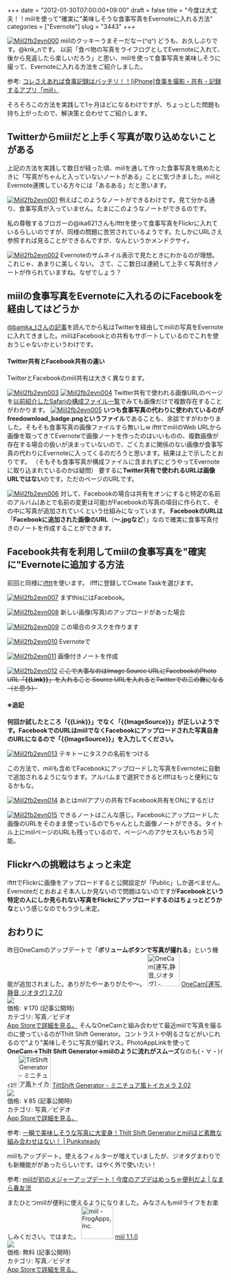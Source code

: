 +++
date = "2012-01-30T07:00:00+09:00"
draft = false
title = "今度は大丈夫！！miilを使って\"確実に\"美味しそうな食事写真をEvernoteに入れる方法"
categories = ["Evernote"]
slug = "3443"
+++

<a href="https://knk-n.com/images/2012/01/miil2fb2evn000.png" title="Miil2fb2evn000"><img src="https://knk-n.com/images/2012/01/miil2fb2evn000.png" alt="Miil2fb2evn000" title="miil2fb2evn000.png" /></a>
miilのクッキーうまそーだなー(^q^)
どうも、お久しぶりです。@knk_nです。
以前「食べ物の写真をライフログとしてEvernoteに入れて、後から見返したら楽しいだろう」と思い、miilを使って食事写真を美味しそうに撮って、Evernoteに入れる方法をご紹介しました。

<p>参考: <a href="http://knk-n.com/2011/12/20/miil/" target="_blank">コレさえあれば食事記録はバッチリ！！[iPhone]食事を撮影・共有・記録するアプリ「miil」</a><a href="http://b.hatena.ne.jp/entry/http://knk-n.com/2011/12/20/miil/" target="_blank"><img src="http://b.hatena.ne.jp/entry/image/http://knk-n.com/2011/12/20/miil/" alt="" /></a>
</p>

そろそろこの方法を実践して1ヶ月ほどになるわけですが、ちょっとした問題も持ち上がったので、解決策と合わせてご紹介します。<!--more--><h2>Twitterからmiilだと上手く写真が取り込めないことがある</h2>
上記の方法を実践して数日が経った頃、miilを通して作った食事写真を眺めたときに「写真がちゃんと入っていないノートがある」ことに気づきました。miilとEvernote連携している方々には「あるある」だと思います。

<a href="https://knk-n.com/images/2012/01/miil2fb2evn0011.png" title="Miil2fb2evn001"><img src="https://knk-n.com/images/2012/01/miil2fb2evn0011.png" alt="Miil2fb2evn001" title="miil2fb2evn001.png" /></a>
例えばこのようなノートができるわけです。見て分かる通り、食事写真が入っていません。たまにこのようなノートができるのです。

私の尊敬するブロガーの@ika621さんもiftttを使って食事写真をFlickrに入れているらしいのですが、同様の問題に苦労されているようです。たしかにURLさえ参照すれば見ることができるんですが、なんというかメンドクサイ。

<a href="https://knk-n.com/images/2012/01/miil2fb2evn002.png" title="Miil2fb2evn002"><img src="https://knk-n.com/images/2012/01/miil2fb2evn002.png" alt="Miil2fb2evn002" title="miil2fb2evn002.png" /></a>
Evernoteのサムネイル表示で見たときにわかるのが理想。これじゃ、あまりに美しくない。
さて、ここ数日は連続して上手く写真付きノートが作られていますね。なぜでしょう？

<h2>miilの食事写真をEvernoteに入れるのにFacebookを経由してはどうか</h2>
<a href="http://kazoo1837.blog23.fc2.com/blog-entry-205.html">@bamka_tさんの記事</a>を読んでから私はTwitterを経由してmiilの写真をEvernoteに入れてきました。miilはFacebookとの共有もサポートしているのでこれを使おうじゃないかというわけです。
<h4>Twitter共有とFacebook共有の違い</h4>
TwitterとFacebookのmiil共有は大きく異なります。

<a href="https://knk-n.com/images/2012/01/miil2fb2evn003.png" title="Miil2fb2evn003"><img src="https://knk-n.com/images/2012/01/miil2fb2evn003.png" alt="Miil2fb2evn003" title="miil2fb2evn003.png" /></a>
<a href="https://knk-n.com/images/2012/01/miil2fb2evn0041.png" title="Miil2fb2evn004"><img src="https://knk-n.com/images/2012/01/miil2fb2evn0041.png" alt="Miil2fb2evn004" title="miil2fb2evn004.png" /></a>
Twitter共有で使われる画像URLのページを<a href="http://knk-n.com/2011/12/22/picasa_howto-activity/">以前紹介したSafariの構成ファイル一覧</a>でみても画像だけで複数存在することがわかります。
<a href="https://knk-n.com/images/2012/01/miil2fb2evn005.png" title="Miil2fb2evn005"><img src="https://knk-n.com/images/2012/01/miil2fb2evn005.png" alt="Miil2fb2evn005" title="miil2fb2evn005.png" /></a>
<strong>いつも食事写真の代わりに使われているのがfreedownload_badge.pngというファイル</strong>であることも、余談ですがわかりました。そもそも食事写真の画像ファイルすら無いしw
iftttでmiilのWeb URLから画像を取ってきてEvernoteで画像ノートを作ったのはいいものの、複数画像が存在する場合の扱いが決まっていないので、ごくたまに関係のない画像が食事写真の代わりにEvernoteに入ってくるのだろうと思います。結果は上で示したとおりです。
（そもそも食事写真が構成ファイルに含まれずにどうやってEvernoteに取り込まれているのかは疑問）
要するに<strong>Twitter共有で使われるURLは画像URLではない</strong>のです。ただのページのURLです。

<a href="https://knk-n.com/images/2012/01/miil2fb2evn006.png" title="Miil2fb2evn006"><img src="https://knk-n.com/images/2012/01/miil2fb2evn006.png" alt="Miil2fb2evn006" title="miil2fb2evn006.png" /></a>
対して、Facebookの場合は共有をオンにすると特定の名前のアルバム(あとで名前の変更は可能)がFacebookの写真の項目に作られて、その中に写真が追加されていくという仕組みになっています。
<strong>FacebookのURLは</strong>「<strong>Facebookに追加された画像のURL</strong>（<strong>〜.jpgなど</strong>）」なので確実に食事写真付きのノートを作成することができます。

<h2>Facebook共有を利用してmiilの食事写真を"確実に"Evernoteに追加する方法</h2>
前回と同様に<a href="http://ifttt.com">ifttt</a>を使います。
ifffに登録してCreate Taskを選びます。

<a href="https://knk-n.com/images/2012/01/miil2fb2evn007.png" title="Miil2fb2evn007"><img src="https://knk-n.com/images/2012/01/miil2fb2evn007.png" alt="Miil2fb2evn007" title="miil2fb2evn007.png" /></a>
まずthisにはFacebook。

<a href="https://knk-n.com/images/2012/01/miil2fb2evn008.png" title="Miil2fb2evn008"><img src="https://knk-n.com/images/2012/01/miil2fb2evn008.png" alt="Miil2fb2evn008" title="miil2fb2evn008.png" /></a>
新しい画像(写真)のアップロードがあった場合

<a href="https://knk-n.com/images/2012/01/miil2fb2evn009.png" title="Miil2fb2evn009"><img src="https://knk-n.com/images/2012/01/miil2fb2evn009.png" alt="Miil2fb2evn009" title="miil2fb2evn009.png" /></a>
この場合のタスクを作ります

<a href="https://knk-n.com/images/2012/01/miil2fb2evn010.png" title="Miil2fb2evn010"><img src="https://knk-n.com/images/2012/01/miil2fb2evn010.png" alt="Miil2fb2evn010" title="miil2fb2evn010.png" /></a>
Evernoteで

<a href="https://knk-n.com/images/2012/01/miil2fb2evn011.png" title="Miil2fb2evn011"><img src="https://knk-n.com/images/2012/01/miil2fb2evn011.png" alt="Miil2fb2evn011" title="miil2fb2evn011.png" /></a>
画像付きノートを作成

<a href="https://knk-n.com/images/2012/01/miil2fb2evn012.png" title="Miil2fb2evn012"><img src="https://knk-n.com/images/2012/01/miil2fb2evn012.png" alt="Miil2fb2evn012" title="miil2fb2evn012.png" /></a>
<del datetime="2012-02-02T03:53:30+00:00">ここで大事なのはImage Source URLにFacebookのPhoto URL「<strong>{{Link}}</strong>」を入れること
Source URLを入れるとTwitterでの二の舞になる（と思う）</del>
<h4>※追記</h4>
<strong>何回か試したところ「{{Link}}」でなく「{{ImageSource}}」が正しいようです。FacebookでのURLはmiilでなくFacebookにアップロードされた写真自身のURLになるので「{{ImageSource}}」を入力してください。</strong>

<a href="https://knk-n.com/images/2012/01/miil2fb2evn013.png" title="Miil2fb2evn013"><img src="https://knk-n.com/images/2012/01/miil2fb2evn013.png" alt="Miil2fb2evn013" title="miil2fb2evn013.png" /></a>
テキトーにタスクの名前をつける

この方法で、miilも含めてFacebookにアップロードした写真をEvernoteに自動で追加されるようになります。アルバムまで選択できるとifffはもっと便利になるかもな。

<a href="https://knk-n.com/images/2012/01/miil2fb2evn014.jpg" title="Miil2fb2evn014"><img src="https://knk-n.com/images/2012/01/miil2fb2evn014.jpg" alt="Miil2fb2evn014" title="miil2fb2evn014.jpg" /></a>
あとはmiilアプリの共有でFacebook共有をONにするだけ

<a href="https://knk-n.com/images/2012/01/miil2fb2evn015.png" title="Miil2fb2evn015"><img src="https://knk-n.com/images/2012/01/miil2fb2evn015.png" alt="Miil2fb2evn015" title="miil2fb2evn015.png" /></a>
できるノートはこんな感じ。Facebookにアップロードした画像のURLをそのまま使っているのでちゃんとした画像ノートができる。タイトル上にmiilページのURLも残っているので、ページへのアクセスもいちおう可能。


<h2>Flickrへの挑戦はちょっと未定</h2>
iftttでFlickrに画像をアップロードすると公開設定が「Public」しか選べません。Evernoteだとおおよそ本人しか見ないので問題はないのですが<strong>Facebookという特定の人にしか見られない写真をFlickrにアップロードするのはちょっとどうかな</strong>という感じなのでもう少し未定。

<h2>おわりに</h2>
昨日OneCamのアップデートで「<strong>ボリュームボタンで写真が撮れる</strong>」という機能が追加されました。ありがたやーありがたや〜。
<a href="http://itunes.apple.com/jp/app//id422845617?mt=8&uo=4" target="new"><img class="appstorehelper_appicn" width="75" height="75" src="http://a1.mzstatic.com/us/r1000/085/Purple/3b/e6/91/mzl.lzpnxkch.png" alt="OneCam[連写,静音,ジオタグ] - Walker Software"></a>
<a href="http://itunes.apple.com/jp/app//id422845617?mt=8&uo=4" target="new">OneCam[連写,静音,ジオタグ] 2.7.0</a><br>
<a href="http://itunes.apple.com/jp/app//id422845617?mt=8&uo=4" target="itunes_store"><img class="appstorehelper_icn" src="http://ax.phobos.apple.com.edgesuite.net/ja_jp/images/web/linkmaker/badge_appstore-sm.gif" ></a><br>
価格: &#65509;170 (記事公開時)<br>
カテゴリ: 写真／ビデオ<br>
<a href="http://itunes.apple.com/jp/app//id422845617?mt=8&uo=4" target="new">App Storeで詳細を見る。</a>
そんなOneCamと組み合わせて最近miilで写真を撮るのに使っているのがThilt Shift Generator。コントラストや明るさなどがいじれるので"より"美味しそうに写真が撮れマス。PhotoAppLinkを使って<strong>OneCam→Thilt Shift Generator→miilのように流れがスムーズ</strong>なのも(・∀・)ｲｲﾈ!!
<a href="http://itunes.apple.com/jp/app//id327716311?mt=8&uo=4" target="new"><img class="appstorehelper_appicn" width="75" height="75" src="http://a4.mzstatic.com/us/r1000/105/Purple/e2/99/8e/mzl.tnbhgkyt.png" alt="TiltShift Generator - ミニチュア風トイカメラ - Art & Mobile"></a>
<a href="http://itunes.apple.com/jp/app//id327716311?mt=8&uo=4" target="new">TiltShift Generator - ミニチュア風トイカメラ 2.02</a><br>
<a href="http://itunes.apple.com/jp/app//id327716311?mt=8&uo=4" target="itunes_store"><img class="appstorehelper_icn" src="http://ax.phobos.apple.com.edgesuite.net/ja_jp/images/web/linkmaker/badge_appstore-sm.gif" ></a><br>
価格: &#65509;85 (記事公開時)<br>
カテゴリ: 写真／ビデオ<br>
<a href="http://itunes.apple.com/jp/app//id327716311?mt=8&uo=4" target="new">App Storeで詳細を見る。</a>
<p>参考: <a href="http://punksteady.com/2012/01/21/thilt-shift-generator-miil/" target="_blank">一瞬で美味しそうな写真に大変身！Thilt Shift Generatorとmiilほど素敵な組み合わせはない！ | Punksteady</a><a href="http://b.hatena.ne.jp/entry/http://punksteady.com/2012/01/21/thilt-shift-generator-miil/" target="_blank"><img src="http://b.hatena.ne.jp/entry/image/http://punksteady.com/2012/01/21/thilt-shift-generator-miil/" alt="" /></a>
</p>

miilもアップデート。使えるフィルターが増えていましたが、ジオタグまわりでも新機能ががあったらしいです。はやく外で使いたい！
<p>参考: <a href="http://harutomo-ryu.com/archives/2012-01-29/133501.html" target="_blank">miilが初のメジャーアップデート！今度のアプデはめっちゃ便利だよ | なまら春友流</a><a href="http://b.hatena.ne.jp/entry/http://harutomo-ryu.com/archives/2012-01-29/133501.html" target="_blank"><img src="http://b.hatena.ne.jp/entry/image/http://harutomo-ryu.com/archives/2012-01-29/133501.html" alt="" /></a>
</p>

またひとつmiilが便利に使えるようになりました。みなさんもmiilライフをお楽しみください。ではまた。
<a href="http://itunes.apple.com/jp/app/miil/id472973118?mt=8&uo=4" target="new"><img class="appstorehelper_appicn" width="75" height="75" src="http://a3.mzstatic.com/us/r1000/119/Purple/ff/4c/ea/mzl.yanbulps.jpg" alt="miil - FrogApps, Inc."></a>
<a href="http://itunes.apple.com/jp/app/miil/id472973118?mt=8&uo=4" target="new">miil 1.1.0</a><br>
<a href="http://itunes.apple.com/jp/app/miil/id472973118?mt=8&uo=4" target="itunes_store"><img class="appstorehelper_icn" src="http://ax.phobos.apple.com.edgesuite.net/ja_jp/images/web/linkmaker/badge_appstore-sm.gif" ></a><br>
価格: 無料 (記事公開時)<br>
カテゴリ: 写真／ビデオ<br>
<a href="http://itunes.apple.com/jp/app/miil/id472973118?mt=8&uo=4" target="new">App Storeで詳細を見る。</a>
